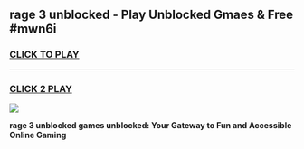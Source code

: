 
## rage 3 unblocked - Play Unblocked Gmaes & Free #mwn6i
<h3>
<a href="https://news.freeplayer.one?title=rage_3_unblocked&ref=03M">CLICK TO PLAY</a></h3>
<hr>

<h3>
<a href="https://news.freeplayer.one?title=rage_3_unblocked&ref=03M">CLICK 2 PLAY</a>
  
</h3>

<a href="https://news.freeplayer.one?title=rage_3_unblocked&ref=03M"><img src="https://clearcache.store/games.png"></a>


**rage 3 unblocked games unblocked: Your Gateway to Fun and Accessible Online Gaming**

